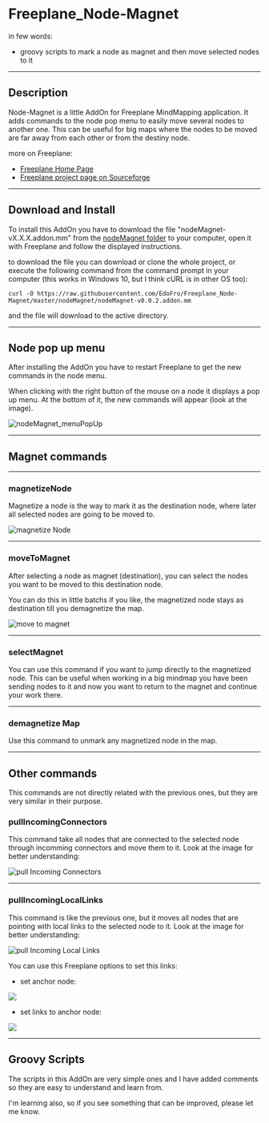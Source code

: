 # Freeplane_Node-Magnet

in few words:

* groovy scripts to mark a node as magnet and then move selected nodes to it

---

## Description

Node-Magnet is a little AddOn for Freeplane MindMapping application. It adds commands to the node pop menu to easily move several nodes to another one. This can be useful for big maps where the nodes to be moved are far away from each other or from the destiny node.

more on Freeplane:

* [Freeplane Home Page](https://www.freeplane.org/wiki/index.php/Home)
* [Freeplane project page on Sourceforge](https://sourceforge.net/projects/freeplane/)

---

## Download and Install

To install this AddOn you have to download the file "nodeMagnet-vX.X.X.addon.mm" from the [nodeMagnet folder](nodeMagnet/) to your computer, open it with Freeplane and follow the displayed instructions.

to download the file you can download or clone the whole project, or execute the following command from the command prompt in your computer (this works in Windows 10, but I think cURL is in other OS too):

`curl -O https://raw.githubusercontent.com/EdoFro/Freeplane_Node-Magnet/master/nodeMagnet/nodeMagnet-v0.0.2.addon.mm`

and the file will download to the active directory.

---

## Node pop up menu

After installing the AddOn you have to restart Freeplane to get the new commands in the node menu.

When clicking with the right button of the mouse on a node it displays a pop up menu. At the bottom of it, the new commands will appear (look at the image).

![nodeMagnet_menuPopUp](nodeMagnet_menuPopUp.png "right click on node")

---

## Magnet commands

---

### magnetizeNode

Magnetize a node is the way to mark it as the destination node, where later all selected nodes are going to be moved to.

![magnetize Node](nodeMagnet_magnetizedNode.png  "it gets an icon and an attribute")

---

### moveToMagnet

After selecting a node as magnet (destination), you can select the nodes you want to be moved to this destination node.

You can do this in little batchs if you like, the magnetized node stays as destination till you demagnetize the map.

![move to magnet](nodeMagnet_moveToMagnet.png "all selected nodes move to the magnetized node")

---

### selectMagnet

You can use this command if you want to jump directly to the magnetized node. This can be useful when working in a big mindmap you have been sending nodes to it and now you want to return to the magnet and continue your work there.

---

### demagnetize Map

Use this command to unmark any magnetized node in the map.

---

## Other commands

This commands are not directly related with the previous ones, but they are very similar in their purpose.

### pullIncomingConnectors

This command take all nodes that are connected to the selected node through incomming connectors and move them to it. Look at the image for better understanding:

![pull Incoming Connectors](nodeMagnet_pullInConnectors.png "move nodes from incoming Connectors")

---

### pullIncomingLocalLinks

This command is like the previous one, but it moves all nodes that are pointing with local links to the selected node to it. Look at the image for better understanding:

![pull Incoming Local Links](nodeMagnet_pullLocalLinks.png "move nodes with pointing local links")

You can use this Freeplane options to set this links:

* set anchor node:

![](nodeMagnet_setLinkAnchor.png)

* set links to anchor node:

![](nodeMagnet_setLinkToAnchor.png)

---

## Groovy Scripts

The scripts in this AddOn are very simple ones and I have added comments so they are easy to understand and learn from.

I'm learning also, so if you see something that can be improved, please let me know.
